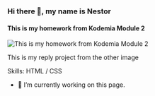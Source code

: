 ### Hi there 👋, my name is Nestor
#### This is my homework from Kodemia Module 2
![This is my homework from Kodemia Module 2](https://arturssmirnovs.github.io/github-profile-readme-generator/images/banner.png)

This is my reply project from the other image

Skills: HTML / CSS

- 🔭 I’m currently working on this page. 




